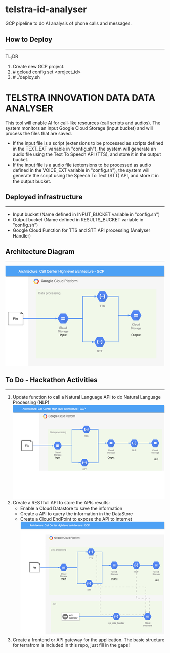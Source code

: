 # telstra-id-analyser
GCP pipeline to do AI analysis of phone calls and messages.


## How to Deploy
---

TL;DR

1. Create new GCP project.
1. \# gcloud config set <project_id>
1. \# ./deploy.sh



# TELSTRA INNOVATION DATA DATA ANALYSER

This tool will enable AI for call-like resources (call scripts and audios). The system monitors an input Google Cloud Storage (input bucket) and will process the files that are saved.

* If the input file is a script (extensions to be processed as scripts defined in the TEXT_EXT variable in "config.sh"), the system will generate an audio file using the Text To Speech API (TTS), and store it in the output bucket.
* If the input file is a audio file (extensions to be processed as audio defined in the VOICE_EXT variable in "config.sh"), the system will generate the script using the Speech To Text (STT) API, and store it in the output bucket.

## Deployed infrastructure

---

* Input bucket (Name defined in INPUT_BUCKET variable in "config.sh")
* Output bucket (Name defined in RESULTS_BUCKET variable in "config.sh")
* Google Cloud Function for TTS and STT API processing (Analyser Handler)


## Architecture Diagram

---

![architecture](resources/starting_point.png)


## To Do - Hackathon Activities

---

1. Update function to call a Natural Language API to do Natural Language Processing (NLP)
![NLP](resources/NLP.png)
1. Create a RESTfull API to store the APIs results:
    * Enable a Cloud Datastore to save the information
    * Create a API to query the information in the DataStore
    * Create a Cloud EndPoint to expose the API to internet
    ![final](resources/final.png)
1. Create a frontend or API gateway for the application. The basic structure for terrafrom is included in this repo, just fill in the gaps!
